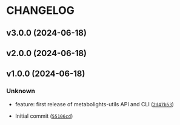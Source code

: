 # CHANGELOG

## v3.0.0 (2024-06-18)

## v2.0.0 (2024-06-18)

## v1.0.0 (2024-06-18)

### Unknown

* feature: first release of metabolights-utils API and CLI ([`2d47b53`](https://github.com/EBI-Metabolights/metabolights-utils/commit/2d47b53d13d26bd46d8fa976c26f2f47df18f542))

* Initial commit ([`55106cd`](https://github.com/EBI-Metabolights/metabolights-utils/commit/55106cd581fdd8d360b366c216ef85042f4c3906))
